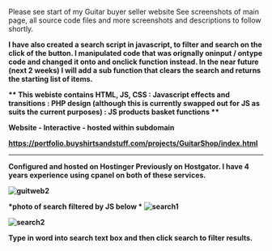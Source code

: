 Please see start of my Guitar buyer seller website  See screenshots of main page, all source code files and more screenshots and descriptions to follow shortly.

<b>I have also created a search script in javascript, to filter and search on the click of the button.  I manipulated code that was orignally oninput / ontype code and changed it onto and onclick function instead.  In the near future (next 2 weeks) I will add a sub function that clears the search and returns the starting list of items.

** This webiste contains HTML, JS, CSS :   Javascript effects and transitions : PHP design (although this is currently swapped out for JS as suits the current purposes) : JS products basket functions **

Website - Interactive - hosted within subdomain

https://portfolio.buyshirtsandstuff.com/projects/GuitarShop/index.html


-------------------------------------------------------
Configured and hosted on Hostinger
Previously on Hostgator.  I have 4 years experience using cpanel on both of these services.  


![guitweb2](https://github.com/WAZJACk85/Front-End-Projects/assets/20317523/935cc369-2387-4180-bac0-1d90b20bb842)


*photo of search filtered by JS below *
![search1](https://github.com/WAZJACk85/Front-End-Projects/assets/20317523/39184046-cb59-4080-8ce7-58ccf18a41cd)

![search2](https://github.com/WAZJACk85/Front-End-Projects/assets/20317523/8f646f57-6f4d-4fce-a4b3-30a601c87e1f)

Type in word into search text box and then click search to filter results.


